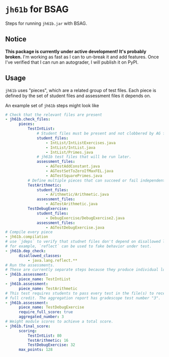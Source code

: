 # `jh61b` for BSAG

Steps for running `jh61b.jar` with BSAG.

## Notice

**This package is currently under active development! It's probably broken.**
I'm working as fast as I can to un-break it and add features.
Once I've verified that I can run an autograder, I will publish it on PyPI.

## Usage

`jh61b` uses "pieces", which are a related group of test files. Each piece
is defined by the set of student files and assessment files it depends on.

An example set of `jh61b` steps might look like

```yaml
# Check that the relevant files are present
- jh61b.check_files:
      pieces:
          TestIntList:
              # Student files must be present and not clobbered by AG files
              student_files:
                  - IntList/IntListExercises.java
                  - IntList/IntList.java
                  - IntList/Primes.java
              # jh61b test files that will be run later.
              assessment_files:
                  - AGTestAddConstant.java
                  - AGTestSetToZeroIfMaxFEL.java
                  - AGTestSquarePrimes.java
          # Define multiple pieces that can succeed or fail independently
          TestArithmetic:
              student_files:
                  - Arithmetic/Arithmetic.java
              assessment_files:
                  - AGTestArithmetic.java
          TestDebugExercise:
              student_files:
                  - DebugExercise/DebugExercise2.java
              assessment_files:
                  - AGTestDebugExercise.java
# Compile every piece
- jh61b.compilation
# use `jdeps` to verify that studnet files don't depend on disallowed libraries
# for example, `reflect` can be used to fake behavior under test.
- jh61b.dep_check:
      disallowed_classes:
          - java.lang.reflect.**
# Run the assessments.
# These are currently separate steps because they produce individual logs.
- jh61b.assessment:
      piece_name: TestIntList
- jh61b.assessment:
      piece_name: TestArithmetic
# This test requires students to pass every test in the file(s) to receive
# full credit. The aggregation report has gradescope test number "3".
- jh61b.assessment:
      piece_name: TestDebugExercise
      require_full_score: true
      aggregated_number: 3
# Weight module scores to achieve a total score.
- jh61b.final_score:
      scoring:
          TestIntList: 80
          TestArithmetic: 16
          TestDebugExercise: 32
      max_points: 128
```
